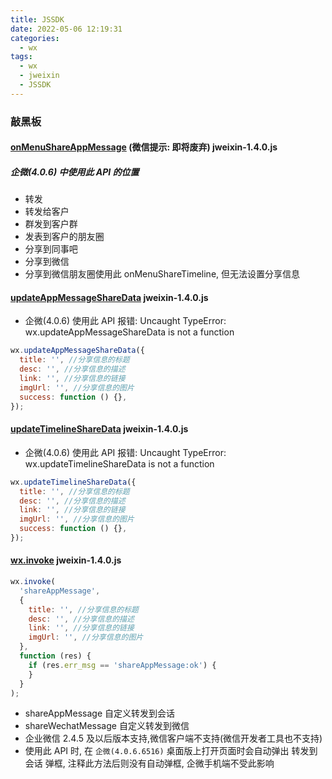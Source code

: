 ```yaml
---
title: JSSDK
date: 2022-05-06 12:19:31
categories:
  - wx
tags:
  - wx
  - jweixin
  - JSSDK
---
```


### 敲黑板

#### [onMenuShareAppMessage](https://developers.weixin.qq.com/doc/offiaccount/OA_Web_Apps/JS-SDK.html) (微信提示: 即将废弃) jweixin-1.4.0.js

##### 企微(4.0.6) 中使用此 API 的位置

- 转发
- 转发给客户
- 群发到客户群
- 发表到客户的朋友圈
- 分享到同事吧
- 分享到微信
- 分享到微信朋友圈使用此 onMenuShareTimeline, 但无法设置分享信息

<!-- more -->

#### [updateAppMessageShareData](https://developers.weixin.qq.com/doc/offiaccount/OA_Web_Apps/JS-SDK.html) jweixin-1.4.0.js

- 企微(4.0.6) 使用此 API 报错: Uncaught TypeError: wx.updateAppMessageShareData is not a function

```javascript
wx.updateAppMessageShareData({
  title: '', //分享信息的标题
  desc: '', //分享信息的描述
  link: '', //分享信息的链接
  imgUrl: '', //分享信息的图片
  success: function () {},
});
```

#### [updateTimelineShareData](https://developers.weixin.qq.com/doc/offiaccount/OA_Web_Apps/JS-SDK.html) jweixin-1.4.0.js

- 企微(4.0.6) 使用此 API 报错: Uncaught TypeError: wx.updateTimelineShareData is not a function

```javascript
wx.updateTimelineShareData({
  title: '', //分享信息的标题
  desc: '', //分享信息的描述
  link: '', //分享信息的链接
  imgUrl: '', //分享信息的图片
  success: function () {},
});
```

#### [wx.invoke](https://developer.work.weixin.qq.com/document/path/90490) jweixin-1.4.0.js

```javascript
wx.invoke(
  'shareAppMessage',
  {
    title: '', //分享信息的标题
    desc: '', //分享信息的描述
    link: '', //分享信息的链接
    imgUrl: '', //分享信息的图片
  },
  function (res) {
    if (res.err_msg == 'shareAppMessage:ok') {
    }
  }
);
```

- shareAppMessage 自定义转发到会话
- shareWechatMessage 自定义转发到微信
- 企业微信 2.4.5 及以后版本支持,微信客户端不支持(微信开发者工具也不支持)
- 使用此 API 时, 在 `企微(4.0.6.6516)` 桌面版上打开页面时会自动弹出 转发到会话 弹框, 注释此方法后则没有自动弹框, 企微手机端不受此影响
